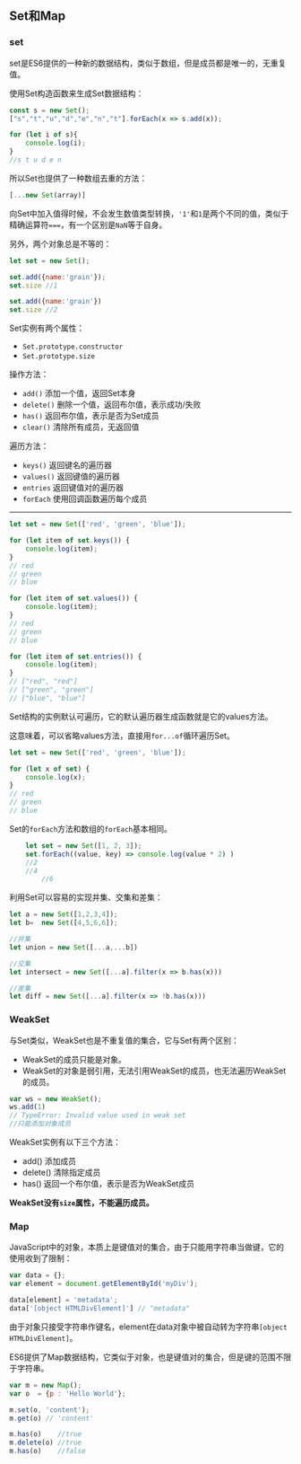 ## Set和Map

### set
set是ES6提供的一种新的数据结构，类似于数组，但是成员都是唯一的，无重复值。

使用Set构造函数来生成Set数据结构：
```js
const s = new Set();
["s","t","u","d","e","n","t"].forEach(x => s.add(x));

for (let i of s){
	console.log(i);
}
//s t u d e n
```

所以Set也提供了一种数组去重的方法：
```js
[...new Set(array)]
```

向Set中加入值得时候，不会发生数值类型转换，`'1'`和`1`是两个不同的值，类似于精确运算符`===`，有一个区别是`NaN`等于自身。

另外，两个对象总是不等的：
```js
let set = new Set();

set.add({name:'grain'});
set.size //1

set.add({name:'grain'})
set.size //2
```

Set实例有两个属性：
- `Set.prototype.constructor`
- `Set.prototype.size`

操作方法：
- `add()` 添加一个值，返回Set本身
- `delete()`  删除一个值，返回布尔值，表示成功/失败
- `has()` 返回布尔值，表示是否为Set成员
- `clear()`   清除所有成员，无返回值

遍历方法：
- `keys()`  返回键名的遍历器
- `values()`    返回键值的遍历器
- `entries` 返回键值对的遍历器
- `forEach` 使用回调函数遍历每个成员

***
```js
let set = new Set(['red', 'green', 'blue']);

for (let item of set.keys()) {
	console.log(item);
}
// red
// green
// blue

for (let item of set.values()) {
	console.log(item);
}
// red
// green
// blue

for (let item of set.entries()) {
	console.log(item);
}
// ["red", "red"]
// ["green", "green"]
// ["blue", "blue"]
```

Set结构的实例默认可遍历，它的默认遍历器生成函数就是它的values方法。

这意味着，可以省略values方法，直接用`for...of`循环遍历Set。
```js
let set = new Set(['red', 'green', 'blue']);

for (let x of set) {
	console.log(x);
}
// red
// green
// blue
```

Set的`forEach`方法和数组的`forEach`基本相同。
```js
    let set = new Set([1, 2, 3]);
    set.forEach((value, key) => console.log(value * 2) )
    //2
    //4
		//6
```

利用Set可以容易的实现并集、交集和差集：
```js
let a = new Set([1,2,3,4]);
let b=  new Set([4,5,6,6]);

//并集
let union = new Set([...a,...b])

//交集
let intersect = new Set([...a].filter(x => b.has(x)))

//差集
let diff = new Set([...a].filter(x => !b.has(x)))
```

### WeakSet
与Set类似，WeakSet也是不重复值的集合，它与Set有两个区别：
- WeakSet的成员只能是对象。
- WeakSet的对象是弱引用，无法引用WeakSet的成员，也无法遍历WeakSet的成员。
```js
var ws = new WeakSet();
ws.add(1)
// TypeError: Invalid value used in weak set
//只能添加对象成员
```

WeakSet实例有以下三个方法：
- add() 添加成员
- delete()  清除指定成员
- has() 返回一个布尔值，表示是否为WeakSet成员

**WeakSet没有`size`属性，不能遍历成员。**

### Map
JavaScript中的对象，本质上是键值对的集合，由于只能用字符串当做键，它的使用收到了限制：
```js
var data = {};
var element = document.getElementById('myDiv');

data[element] = 'metadata';
data['[object HTMLDivElement]'] // "metadata"
```

由于对象只接受字符串作键名，element在data对象中被自动转为字符串`[object HTMLDivElement]`。

ES6提供了Map数据结构，它类似于对象，也是键值对的集合，但是键的范围不限于字符串。
```js
var m = new Map();
var o  = {p : 'Hello World'};

m.set(o, 'content');
m.get(o) // 'content'

m.has(o)    //true
m.delete(o) //true
m.has(o)    //false
```


